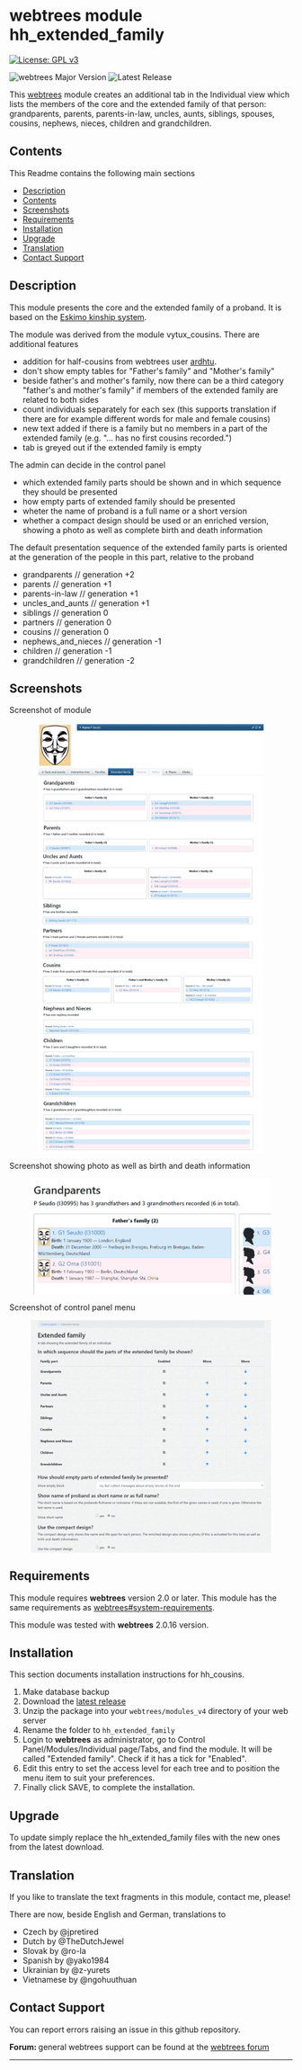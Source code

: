 # webtrees module hh_extended_family

[![License: GPL v3](https://img.shields.io/badge/License-GPL%20v3-blue.svg)](http://www.gnu.org/licenses/gpl-3.0)

![webtrees Major Version](https://img.shields.io/badge/webtrees-v2.x-green)
![Latest Release](https://img.shields.io/github/v/release/hartenthaler/hh_extended_family)

This [webtrees](https://www.webtrees.net) module creates an additional tab in the Individual view which lists the members of the core and the extended family of that person:
grandparents, parents, parents-in-law, uncles, aunts, siblings, spouses, cousins, nephews, nieces, children and grandchildren.

<a name="Contents"></a>

## Contents

This Readme contains the following main sections

*   [Description](#Description)
*   [Contents](#Contents)
*   [Screenshots](#Screenshots)
*   [Requirements](#Requirements)
*   [Installation](#Installation)
*   [Upgrade](#upgrade)
*   [Translation](#translation)
*   [Contact Support](#Support)
<a name="Description"></a>

## Description

This module presents the core and the extended family of a proband. It is based on the [Eskimo kinship system](https://en.wikipedia.org/wiki/Kinship_terminology).

The module was derived from the module vytux_cousins. There are additional features
* addition for half-cousins from webtrees user [ardhtu](https://www.webtrees.net/index.php/en/forum/2-open-discussion/35751-vytux-cousins-children-of-half-sibblings-will-not-be-recognized-as-cousins#85279).
* don't show empty tables for "Father's family" and "Mother's family"
* beside father's and mother's family, now there can be a third category "father's and mother's family" if members of the extended family are related to both sides
* count individuals separately for each sex (this supports translation if there are for example different words for male and female cousins)
* new text added if there is a family but no members in a part of the extended family (e.g. "... has no first cousins recorded.")
* tab is greyed out if the extended family is empty

The admin can decide in the control panel 
* which extended family parts should be shown and in which sequence they should be presented
* how empty parts of extended family should be presented
* wheter the name of proband is a full name or a short version
* whether a compact design should be used or an enriched version, showing a photo as well as complete birth and death information

The default presentation sequence of the extended family parts is oriented at the generation of the people in this part, relative to the proband
* grandparents                             // generation +2
* parents                                  // generation +1
* parents-in-law                           // generation +1
* uncles_and_aunts                         // generation +1
* siblings                                 // generation  0
* partners                                 // generation  0
* cousins                                  // generation  0
* nephews_and_nieces                       // generation -1
* children                                 // generation -1
* grandchildren                            // generation -2

<a name="Screenshots"></a>

## Screenshots

Screenshot of module
<p align="center"><img src="screenshot.png" alt="Screenshot" align="center" width="80%"></p>

Screenshot showing photo as well as birth and death information
<p align="center"><img src="screenshot_full.png" alt="Screenshot with photo as well as birth and death information" align="center" width="85%"></p>

Screenshot of control panel menu
<p align="center"><img src="screenshot_control_panel.png" alt="Screenshot control panel" align="center" width="85%"></p>

<a name="Requirements"></a>

## Requirements

This module requires **webtrees** version 2.0 or later.
This module has the same requirements as [webtrees#system-requirements](https://github.com/fisharebest/webtrees#system-requirements).

This module was tested with **webtrees** 2.0.16 version.

<a name="Installation"></a>

## Installation

This section documents installation instructions for hh_cousins.

1. Make database backup
1. Download the [latest release](https://github.com/hartenthaler/hh_extended_family/releases/latest)
1. Unzip the package into your `webtrees/modules_v4` directory of your web server
1. Rename the folder to `hh_extended_family`
1. Login to **webtrees** as administrator, go to <span class="pointer">Control Panel/Modules/Individual page/Tabs</span>, and find the module. It will be called "Extended family". Check if it has a tick for "Enabled".
1. Edit this entry to set the access level for each tree and to position the menu item to suit your preferences.
1. Finally click SAVE, to complete the installation.

<a name="upgrade"></a>

## Upgrade

To update simply replace the hh_extended_family files with the new ones from the latest download.

<a name="translation"></a>

## Translation

If you like to translate the text fragments in this module, contact me, please!

There are now, beside English and German, translations to
* Czech by @jpretired
* Dutch by @TheDutchJewel
* Slovak by @ro-la
* Spanish by @yako1984
* Ukrainian by @z-yurets
* Vietnamese by @ngohuuthuan

<a name="Support"></a>

## Contact Support

You can report errors raising an issue in this github repository.

<span style="font-weight: bold;">Forum: </span>general webtrees support can be found at the [webtrees forum](http://www.webtrees.net/)

* * *
